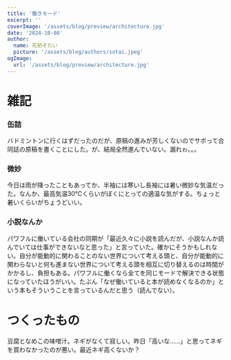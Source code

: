 ```yaml
---
title: '働きモード'
excerpt: ''
coverImage: '/assets/blog/preview/architecture.jpg'
date: '2024-10-08'
author:
  name: 花初そたい
  picture: '/assets/blog/authors/sotai.jpeg'
ogImage:
  url: '/assets/blog/preview/architecture.jpg'
---
```

# 雑記
### 缶詰
バドミントンに行くはずだったのだが、原稿の進みが芳しくないのでサボって合同誌の原稿を書くことにした。が、結局全然進んでいない。漏れゎ。。。

### 微妙
今日は雨が降ったこともあってか、半袖には寒いし長袖には暑い微妙な気温だった。なんか、最高気温30℃くらいがぼくにとっての適温な気がする。ちょっと暑いくらいがちょうどいい。

### 小説なんか
パワフルに働いている会社の同期が「最近久々に小説を読んだが、小説なんか読んでいては仕事ができないなと思った」と言っていた。確かにそうかもしれない。自分が能動的に関わることのない世界について考える頭と、自分が能動的に関わらないと何も進まない世界について考える頭を相互に切り替えるのは時間がかかるし、負担もある。パワフルに働くなら全てを同じモードで解決できる状態になっていたほうがいい。たぶん「なぜ働いていると本が読めなくなるのか」という本もそういうことを言っているんだと思う（読んでない）。

# つくったもの
豆腐となめこの味噌汁。ネギがなくて寂しい。昨日「高いな……」と思ってネギを買わなかったのが悪い。最近ネギ高くないか？